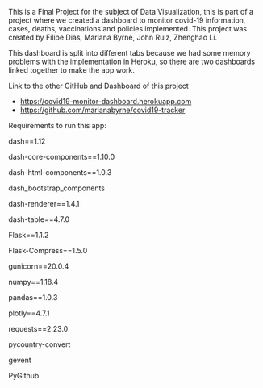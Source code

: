 This is a Final Project for the subject of Data Visualization, this is part of a project where we created a dashboard to monitor covid-19 information, cases, deaths, vaccinations and policies implemented. This project was created by Filipe Dias, Mariana Byrne, John Ruiz, Zhenghao Li. 

This dashboard is split into different tabs because we had some memory problems with the implementation in Heroku, so there are two dashboards linked together to make the app work.  

Link to the other GitHub and Dashboard of this project 
- https://covid19-monitor-dashboard.herokuapp.com
- https://github.com/marianabyrne/covid19-tracker
                    
Requirements to run this app: 

dash==1.12

dash-core-components==1.10.0

dash-html-components==1.0.3

dash_bootstrap_components

dash-renderer==1.4.1

dash-table==4.7.0

Flask==1.1.2

Flask-Compress==1.5.0

gunicorn==20.0.4

numpy==1.18.4

pandas==1.0.3

plotly==4.7.1

requests==2.23.0

pycountry-convert

gevent

PyGithub
